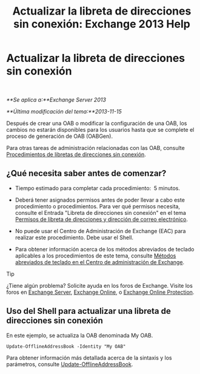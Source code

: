 ﻿---
title: 'Actualizar la libreta de direcciones sin conexión: Exchange 2013 Help'
TOCTitle: Actualizar la libreta de direcciones sin conexión
ms:assetid: 448a207e-41b4-4cef-9fe9-a68b81e2ec4e
ms:mtpsurl: https://technet.microsoft.com/es-es/library/Aa997684(v=EXCHG.150)
ms:contentKeyID: 49895599
ms.date: 04/23/2018
mtps_version: v=EXCHG.150
ms.translationtype: HT
---

# Actualizar la libreta de direcciones sin conexión

 

_**Se aplica a:**Exchange Server 2013_

_**Última modificación del tema:**2013-11-15_

Después de crear una OAB o modificar la configuración de una OAB, los cambios no estarán disponibles para los usuarios hasta que se complete el proceso de generación de OAB (OABGen).

Para otras tareas de administración relacionadas con las OAB, consulte [Procedimientos de libretas de direcciones sin conexión](offline-address-book-procedures-exchange-2013-help.md).

## ¿Qué necesita saber antes de comenzar?

  - Tiempo estimado para completar cada procedimiento:  5 minutos.

  - Deberá tener asignados permisos antes de poder llevar a cabo este procedimiento o procedimientos. Para ver qué permisos necesita, consulte el Entrada "Libreta de direcciones sin conexión" en el tema [Permisos de libreta de direcciones y dirección de correo electrónico](email-address-and-address-book-permissions-exchange-2013-help.md).

  - No puede usar el Centro de Administración de Exchange (EAC) para realizar este procedimiento. Debe usar el Shell.

  - Para obtener información acerca de los métodos abreviados de teclado aplicables a los procedimientos de este tema, consulte [Métodos abreviados de teclado en el Centro de administración de Exchange](keyboard-shortcuts-in-the-exchange-admin-center-exchange-online-protection-help.md).


> [!TIP]
> ¿Tiene algún problema? Solicite ayuda en los foros de Exchange. Visite los foros en <A href="https://go.microsoft.com/fwlink/p/?linkid=60612">Exchange Server</A>, <A href="https://go.microsoft.com/fwlink/p/?linkid=267542">Exchange Online</A>, o <A href="https://go.microsoft.com/fwlink/p/?linkid=285351">Exchange Online Protection</A>.



## Uso del Shell para actualizar una libreta de direcciones sin conexión

En este ejemplo, se actualiza la OAB denominada My OAB.

    Update-OfflineAddressBook -Identity "My OAB"

Para obtener información más detallada acerca de la sintaxis y los parámetros, consulte [Update-OfflineAddressBook](https://technet.microsoft.com/es-es/library/aa995979\(v=exchg.150\)).

